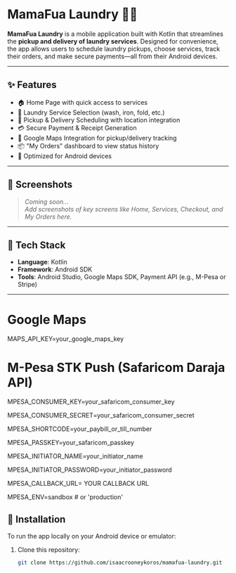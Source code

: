 # MamaFua Laundry 🚚🧺

**MamaFua Laundry** is a mobile application built with Kotlin that streamlines the **pickup and delivery of laundry services**. Designed for convenience, the app allows users to schedule laundry pickups, choose services, track their orders, and make secure payments—all from their Android devices.

---

## ✨ Features

- 🏠 Home Page with quick access to services
- 🧼 Laundry Service Selection (wash, iron, fold, etc.)
- 📅 Pickup & Delivery Scheduling with location integration
- 💳 Secure Payment & Receipt Generation
- 📍 Google Maps Integration for pickup/delivery tracking
- 📦 "My Orders" dashboard to view status history
- 📲 Optimized for Android devices

---

## 📸 Screenshots

> _Coming soon..._  
> _Add screenshots of key screens like Home, Services, Checkout, and My Orders here._

---

## 📱 Tech Stack

- **Language**: Kotlin  
- **Framework**: Android SDK  
- **Tools**: Android Studio, Google Maps SDK, Payment API (e.g., M-Pesa or Stripe)

---

# Google Maps
MAPS_API_KEY=your_google_maps_key

# M-Pesa STK Push (Safaricom Daraja API)
MPESA_CONSUMER_KEY=your_safaricom_consumer_key

MPESA_CONSUMER_SECRET=your_safaricom_consumer_secret

MPESA_SHORTCODE=your_paybill_or_till_number

MPESA_PASSKEY=your_safaricom_passkey

MPESA_INITIATOR_NAME=your_initiator_name

MPESA_INITIATOR_PASSWORD=your_initiator_password

MPESA_CALLBACK_URL= YOUR CALLBACK URL

MPESA_ENV=sandbox  # or 'production'



## 🚀 Installation

To run the app locally on your Android device or emulator:

1. Clone this repository:
   ```bash
   git clone https://github.com/isaacrooneykoros/mamafua-laundry.git
